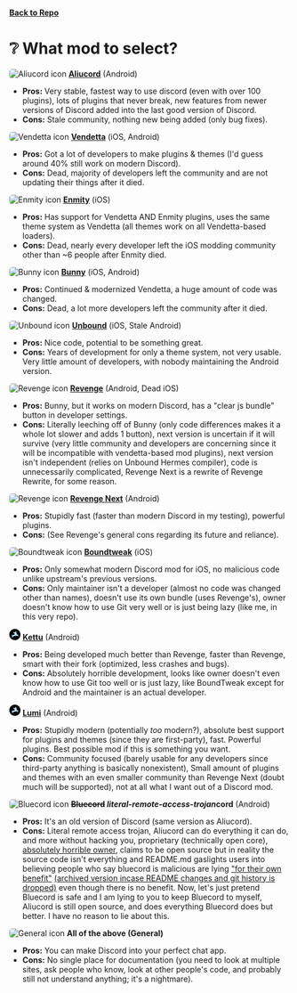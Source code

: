 #### [Back to Repo](https://https://github.com/adevdoingdevthings/discord-mod-things/)
# ❔ What mod to select?

<img src="https://avatars.githubusercontent.com/u/78881422?v=4" width="20px" height="20px" style="border-radius: 5px;" alt="Aliucord icon"> [**Aliucord**](https://github.com/Aliucord/Aliucord) (Android)
*   **Pros:** Very stable, fastest way to use discord (even with over 100 plugins), lots of plugins that never break, new features from newer versions of Discord added into the last good version of Discord.
*   **Cons:** Stale community, nothing new being added (only bug fixes).

<img src="https://avatars.githubusercontent.com/u/112445065?v=4" width="20px" height="20px" style="border-radius: 5px;" alt="Vendetta icon"> [**Vendetta**](https://github.com/vendetta-mod/Vendetta) (iOS, Android)
*   **Pros:** Got a lot of developers to make plugins & themes (I'd guess around 40% still work on modern Discord).
*   **Cons:** Dead, majority of developers left the community and are not updating their things after it died.

<img src="https://avatars.githubusercontent.com/u/101209876?v=4" width="20px" height="20px" style="border-radius: 5px;" alt="Enmity icon"> [**Enmity**](https://github.com/enmity-mod/enmity) (iOS)
*   **Pros:** Has support for Vendetta AND Enmity plugins, uses the same theme system as Vendetta (all themes work on all Vendetta-based loaders).
*   **Cons:** Dead, nearly every developer left the iOS modding community other than ~6 people after Enmity died.

<img src="https://avatars.githubusercontent.com/u/163481464?v=4" width="20px" height="20px" style="border-radius: 5px;" alt="Bunny icon"> [**Bunny**](https://github.com/bunny-mod/Bunny) (iOS, Android)
*   **Pros:** Continued & modernized Vendetta, a huge amount of code was changed.
*   **Cons:** Dead, a lot more developers left the community after it died.

<img src="https://avatars.githubusercontent.com/u/133474989?v=4" width="20px" height="20px" style="border-radius: 5px;" alt="Unbound icon"> [**Unbound**](https://github.com/unbound-app/client) (iOS, Stale Android)
*   **Pros:** Nice code, potential to be something great.
*   **Cons:** Years of development for only a theme system, not very usable. Very little amount of developers, with nobody maintaining the Android version.

<img src="https://avatars.githubusercontent.com/u/159218871?v=4" width="20px" height="20px" style="border-radius: 5px;" alt="Revenge icon"> [**Revenge**](https://github.com/revenge-mod/revenge-bundle) (Android, Dead iOS)
*   **Pros:** Bunny, but it works on modern Discord, has a "clear js bundle" button in developer settings.
*   **Cons:** Literally leeching off of Bunny (only code differences makes it a whole lot slower and adds 1 button), next version is uncertain if it will survive (very little community and developers are concerning since it will be incompatible with vendetta-based mod plugins), next version isn't independent (relies on Unbound Hermes compiler), code is unnecessarily complicated, Revenge Next is a rewrite of Revenge Rewrite, for some reason.

<img src="https://avatars.githubusercontent.com/u/159218871?v=4" width="20px" height="20px" style="border-radius: 5px;" alt="Revenge icon"> [**Revenge Next**](https://github.com/revenge-mod/revenge-bundle-next) (Android)
*   **Pros:** Stupidly fast (faster than modern Discord in my testing), powerful plugins.
*   **Cons:** (See Revenge's general cons regarding its future and reliance).

<img src="https://raw.githubusercontent.com/CloudySnowX/BoundTweak/refs/heads/main/assets/logo/icon.png" width="20px" height="20px" style="border-radius: 5px;" alt="Boundtweak icon"> [**Boundtweak**](https://github.com/CloudySnowX/BoundTweak) (iOS)
*   **Pros:** Only somewhat modern Discord mod for iOS, no malicious code unlike upstream's previous versions.
*   **Cons:** Only maintainer isn't a developer (almost no code was changed other than names), doesn't use its own bundle (uses Revenge's), owner doesn't know how to use Git very well or is just being lazy (like me, in this very repo).

<img src="https://raw.githubusercontent.com/C0C0B01/KettuManager/1220/Images/kettu_logo.png" width="20px" height="20px" style="border-radius: 5px;" alt="Kettu icon"> [**Kettu**](https://github.com/C0C0B01/Kettu) (Android)
*   **Pros:** Being developed much better than Revenge, faster than Revenge, smart with their fork (optimized, less crashes and bugs).
*   **Cons:** Absolutely horrible development, looks like owner doesn't even know how to use Git too well or is just lazy, like BoundTweak except for Android and the maintainer is an actual developer.

<img src="https://raw.githubusercontent.com/C0C0B01/KettuManager/1220/Images/kettu_logo.png" width="20px" height="20px" style="border-radius: 5px;" alt="Lumi icon"> [**Lumi**](https://github.com/C0C0B01/Lumi) (Android)
*   **Pros:** Stupidly modern (potentially *too* modern?), absolute best support for plugins and themes (since they are first-party), fast. Powerful plugins. Best possible mod if this is something you want.
*   **Cons:** Community focused (barely usable for any developers since third-party anything is basically nonexistent), Small amount of plugins and themes with an even smaller community than Revenge Next (doubt much will be supported), not at all what I want out of a Discord mod.

<img src="https://raw.githubusercontent.com/bluemods/Bluecord/refs/heads/master/patch/res/mipmap-xxxhdpi/logo.png" width="20px" height="20px" style="border-radius: 5px;" alt="Bluecord icon"> **~~Bluecord~~ *literal-remote-access-trojan*cord** (Android)
*   **Pros:** It's an old version of Discord (same version as Aliucord).
*   **Cons:** Literal remote access trojan, Aliucord can do everything it can do, and more without hacking you, proprietary (technically open core), [absolutely horrible owner](https://drive.google.com/drive/u/0/mobile/folders/1Y2m2lMSpN3GlOcXyceaO88Ljnr8xuNcp), claims to be open source but in reality the source code isn't everything and README.md gaslights users into believing people who say bluecord is malicious are lying ["for their own benefit"](https://github.com/bluemods/Bluecord/blob/master/README.md) [(archived version incase README changes and git history is dropped)](https://web.archive.org/web/20250414141539/https://github.com/bluemods/Bluecord/blob/master/README.md) even though there is no benefit. Now, let's just pretend Bluecord is safe and I am lying to you to keep Bluecord to myself, Aliucord is still open source, and does everything Bluecord does but better. I have no reason to lie about this.

<img src="https://avatars.githubusercontent.com/u/1965106?v=4" width="20px" height="20px" style="border-radius: 5px;" alt="General icon"> **All of the above (General)**
*   **Pros:** You can make Discord into your perfect chat app.
*   **Cons:** No single place for documentation (you need to look at multiple sites, ask people who know, look at other people's code, and probably still not understand anything; it's a nightmare).
